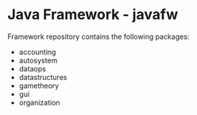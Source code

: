 # Java Framework - javafw

Framework repository contains the following packages: 

- accounting
- autosystem
- dataops
- datastructures
- gametheory
- gui
- organization
